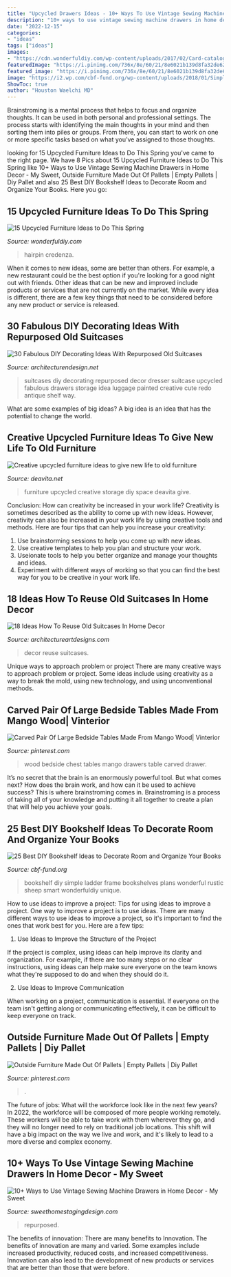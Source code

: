 ```yaml
---
title: "Upcycled Drawers Ideas - 10+ Ways To Use Vintage Sewing Machine Drawers In Home Decor"
description: "10+ ways to use vintage sewing machine drawers in home decor"
date: "2022-12-15"
categories:
- "ideas"
tags: ["ideas"]
images:
- "https://cdn.wonderfuldiy.com/wp-content/uploads/2017/02/Card-catalogue-credenza.jpg"
featuredImage: "https://i.pinimg.com/736x/8e/60/21/8e6021b139d8fa32de62992416a3f733.jpg"
featured_image: "https://i.pinimg.com/736x/8e/60/21/8e6021b139d8fa32de62992416a3f733.jpg"
image: "https://i2.wp.com/cbf-fund.org/wp-content/uploads/2018/01/Simple-DIY-Bookshelf-Ideas-.jpg?resize=750%2C1000"
ShowToc: true
author: "Houston Waelchi MD"
---
```



Brainstroming is a mental process that helps to focus and organize thoughts. It can be used in both personal and professional settings. The process starts with identifying the main thoughts in your mind and then sorting them into piles or groups. From there, you can start to work on one or more specific tasks based on what you’ve assigned to those thoughts.

	

		
looking for 15 Upcycled Furniture Ideas to Do This Spring you've came to the right page. We have 8 Pics about 15 Upcycled Furniture Ideas to Do This Spring like 10+ Ways to Use Vintage Sewing Machine Drawers in Home Decor - My Sweet, Outside Furniture Made Out Of Pallets | Empty Pallets | Diy Pallet and also 25 Best DIY Bookshelf Ideas to Decorate Room and Organize Your Books. Here you go:
		
    
## 15 Upcycled Furniture Ideas To Do This Spring

<img loading=lazy src="https://cdn.wonderfuldiy.com/wp-content/uploads/2017/02/Card-catalogue-credenza.jpg" onerror="this.onerror=null;this.src='https://tse2.mm.bing.net/th?id=OIP.XD4MMv9_MHKTc1Z_CMNJTgHaLG&amp;pid=15.1';" alt="15 Upcycled Furniture Ideas to Do This Spring">

_Source: wonderfuldiy.com_

>hairpin credenza. 

	

When it comes to new ideas, some are better than others. For example, a new restaurant could be the best option if you're looking for a good night out with friends. Other ideas that can be new and improved include products or services that are not currently on the market. While every idea is different, there are a few key things that need to be considered before any new product or service is released.

    
## 30 Fabulous DIY Decorating Ideas With Repurposed Old Suitcases

<img loading=lazy src="http://cdn.architecturendesign.net/wp-content/uploads/2015/07/AD-Old-Suitcases-Decor-7.jpg" onerror="this.onerror=null;this.src='https://tse1.mm.bing.net/th?id=OIP.5C3Ih4ROEqzDswQ0sAqy_wHaJ4&amp;pid=15.1';" alt="30 Fabulous DIY Decorating Ideas With Repurposed Old Suitcases">

_Source: architecturendesign.net_

>suitcases diy decorating repurposed decor dresser suitcase upcycled fabulous drawers storage idea luggage painted creative cute redo antique shelf way. 

	

What are some examples of big ideas?
A big idea is an idea that has the potential to change the world.

    
## Creative Upcycled Furniture Ideas To Give New Life To Old Furniture

<img loading=lazy src="https://deavita.net/wp-content/uploads/2016/03/upcycled-furniture-ideas-DIY-furniture-ideas-storage-space-ideas-wooden-crates.jpg" onerror="this.onerror=null;this.src='https://tse3.mm.bing.net/th?id=OIP.qULOvDJuBNLUr5J6cnA_vAHaKZ&amp;pid=15.1';" alt="Creative upcycled furniture ideas to give new life to old furniture">

_Source: deavita.net_

>furniture upcycled creative storage diy space deavita give. 

	

Conclusion: How can creativity be increased in your work life?
Creativity is sometimes described as the ability to come up with new ideas. However, creativity can also be increased in your work life by using creative tools and methods. Here are four tips that can help you increase your creativity:
1. Use brainstorming sessions to help you come up with new ideas.
2. Use creative templates to help you plan and structure your work.
3. Useionate tools to help you better organize and manage your thoughts and ideas.
4. Experiment with different ways of working so that you can find the best way for you to be creative in your work life.

    
## 18 Ideas How To Reuse Old Suitcases In Home Decor

<img loading=lazy src="https://www.architectureartdesigns.com/wp-content/uploads/2013/03/how-to-reuse-old-suitcases-in-home-decor-13.jpg" onerror="this.onerror=null;this.src='https://tse4.mm.bing.net/th?id=OIP.jhT0bg5W5JL4SGH1yQi0DwHaJ4&amp;pid=15.1';" alt="18 Ideas How To Reuse Old Suitcases In Home Decor">

_Source: architectureartdesigns.com_

>decor reuse suitcases. 

	

Unique ways to approach problem or project
There are many creative ways to approach problem or project. Some ideas include using creativity as a way to break the mold, using new technology, and using unconventional methods.

    
## Carved Pair Of Large Bedside Tables Made From Mango Wood| Vinterior

<img loading=lazy src="https://i.pinimg.com/736x/94/4e/9b/944e9b1b7224d06773760c2bbfd47eb2.jpg" onerror="this.onerror=null;this.src='https://tse1.mm.bing.net/th?id=OIP.HURQ9sQV_PRBSkM7uVwguQHaHz&amp;pid=15.1';" alt="Carved Pair Of Large Bedside Tables Made From Mango Wood| Vinterior">

_Source: pinterest.com_

>wood bedside chest tables mango drawers table carved drawer. 

	

It’s no secret that the brain is an enormously powerful tool. But what comes next? How does the brain work, and how can it be used to achieve success? This is where brainstroming comes in. Brainstroming is a process of taking all of your knowledge and putting it all together to create a plan that will help you achieve your goals.

    
## 25 Best DIY Bookshelf Ideas To Decorate Room And Organize Your Books

<img loading=lazy src="https://i2.wp.com/cbf-fund.org/wp-content/uploads/2018/01/Simple-DIY-Bookshelf-Ideas-.jpg?resize=750%2C1000" onerror="this.onerror=null;this.src='https://tse3.mm.bing.net/th?id=OIP.OOL9pRd6DdXKP__9Cg3mwQHaJ4&amp;pid=15.1';" alt="25 Best DIY Bookshelf Ideas to Decorate Room and Organize Your Books">

_Source: cbf-fund.org_

>bookshelf diy simple ladder frame bookshelves plans wonderful rustic sheep smart wonderfuldiy unique. 

	

How to use ideas to improve a project: Tips for using ideas to improve a project.
One way to improve a project is to use ideas. There are many different ways to use ideas to improve a project, so it's important to find the ones that work best for you. Here are a few tips:
1. Use Ideas to Improve the Structure of the Project

If the project is complex, using ideas can help improve its clarity and organization. For example, if there are too many steps or no clear instructions, using ideas can help make sure everyone on the team knows what they're supposed to do and when they should do it.

2. Use Ideas to Improve Communication

When working on a project, communication is essential. If everyone on the team isn't getting along or communicating effectively, it can be difficult to keep everyone on track.

    
## Outside Furniture Made Out Of Pallets | Empty Pallets | Diy Pallet

<img loading=lazy src="https://i.pinimg.com/736x/8e/60/21/8e6021b139d8fa32de62992416a3f733.jpg" onerror="this.onerror=null;this.src='https://tse4.mm.bing.net/th?id=OIP.sz0pdAINcrwxOQAIhNzG2gHaHa&amp;pid=15.1';" alt="Outside Furniture Made Out Of Pallets | Empty Pallets | Diy Pallet">

_Source: pinterest.com_

>. 

	

The future of jobs: What will the workforce look like in the next few years?
In 2022, the workforce will be composed of more people working remotely. These workers will be able to take work with them wherever they go, and they will no longer need to rely on traditional job locations. This shift will have a big impact on the way we live and work, and it's likely to lead to a more diverse and complex economy.

    
## 10+ Ways To Use Vintage Sewing Machine Drawers In Home Decor - My Sweet

<img loading=lazy src="https://sweethomestagingdesign.com/wp-content/uploads/2020/09/Reusing-old-Sewing-Machines.jpg" onerror="this.onerror=null;this.src='https://tse2.mm.bing.net/th?id=OIP.uCXw98JDc5sLxL8i1XCGegHaJ4&amp;pid=15.1';" alt="10+ Ways to Use Vintage Sewing Machine Drawers in Home Decor - My Sweet">

_Source: sweethomestagingdesign.com_

>repurposed. 

	

The benefits of innovation: There are many benefits to Innovation.
The benefits of innovation are many and varied. Some examples include increased productivity, reduced costs, and increased competitiveness. Innovation can also lead to the development of new products or services that are better than those that were before.

